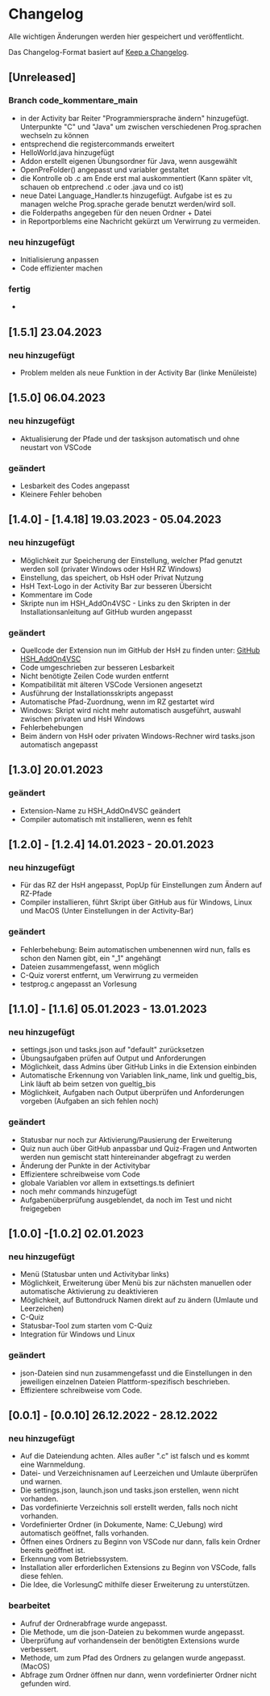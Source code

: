 # Changelog

Alle wichtigen Änderungen werden hier gespeichert und veröffentlicht.

Das Changelog-Format basiert auf [Keep a Changelog](https://keepachangelog.com/en/1.0.0/).

## [Unreleased]

### Branch code_kommentare_main
- in der Activity bar Reiter "Programmiersprache ändern" hinzugefügt. Unterpunkte "C" und "Java" um zwischen verschiedenen Prog.sprachen wechseln zu können
- entsprechend die registercommands erweitert
- HelloWorld.java hinzugefügt
- Addon erstellt eigenen Übungsordner für Java, wenn ausgewählt
- OpenPreFolder() angepasst und variabler gestaltet
- die Kontrolle ob .c am Ende erst mal auskommentiert (Kann später vlt, schauen ob entprechend .c oder .java und co ist)
- neue Datei Language_Handler.ts hinzugefügt. Aufgabe ist es zu managen welche Prog.sprache gerade benutzt werden/wird soll.
- die Folderpaths angegeben für den neuen Ordner + Datei
- in Reportporblems eine Nachricht gekürzt um Verwirrung zu vermeiden.

### neu hinzugefügt 

- Initialisierung anpassen
- Code effizienter machen

### fertig

- 


## [1.5.1] 23.04.2023

### neu hinzugefügt

- Problem melden als neue Funktion in der Activity Bar (linke Menüleiste)

## [1.5.0] 06.04.2023

### neu hinzugefügt

- Aktualisierung der Pfade und der tasksjson automatisch und ohne neustart von VSCode

### geändert

- Lesbarkeit des Codes angepasst
- Kleinere Fehler behoben

## [1.4.0] - [1.4.18] 19.03.2023 - 05.04.2023

### neu hinzugefügt

- Möglichkeit zur Speicherung der Einstellung, welcher Pfad genutzt werden soll (privater Windows oder HsH RZ Windows)
- Einstellung, das speichert, ob HsH oder Privat Nutzung
- HsH Text-Logo in der Activity Bar zur besseren Übersicht
- Kommentare im Code
- Skripte nun im HSH_AddOn4VSC - Links zu den Skripten in der Installationsanleitung auf GitHub wurden angepasst

### geändert

- Quellcode der Extension nun im GitHub der HsH zu finden unter: [GitHub HSH_AddOn4VSC](https://github.com/hshf1/HSH_AddOn4VSC)
- Code umgeschrieben zur besseren Lesbarkeit
- Nicht benötigte Zeilen Code wurden entfernt
- Kompatibilität mit älteren VSCode Versionen angesetzt
- Ausführung der Installationsskripts angepasst
- Automatische Pfad-Zuordnung, wenn im RZ gestartet wird
- Windows: Skript wird nicht mehr automatisch ausgeführt, auswahl zwischen privaten und HsH Windows
- Fehlerbehebungen
- Beim ändern von HsH oder privaten Windows-Rechner wird tasks.json automatisch angepasst

## [1.3.0] 20.01.2023

### geändert

- Extension-Name zu HSH_AddOn4VSC geändert
- Compiler automatisch mit installieren, wenn es fehlt

## [1.2.0] - [1.2.4] 14.01.2023 - 20.01.2023

### neu hinzugefügt

- Für das RZ der HsH angepasst, PopUp für Einstellungen zum Ändern auf RZ-Pfade
- Compiler installieren, führt Skript über GitHub aus für Windows, Linux und MacOS (Unter Einstellungen in der Activity-Bar)

### geändert

- Fehlerbehebung: Beim automatischen umbenennen wird nun, falls es schon den Namen gibt, ein "_1" angehängt
- Dateien zusammengefasst, wenn möglich
- C-Quiz vorerst entfernt, um Verwirrung zu vermeiden
- testprog.c angepasst an Vorlesung

## [1.1.0] - [1.1.6] 05.01.2023 - 13.01.2023

### neu hinzugefügt

- settings.json und tasks.json auf "default" zurücksetzen
- Übungsaufgaben prüfen auf Output und Anforderungen
- Möglichkeit, dass Admins über GitHub Links in die Extension einbinden
- Automatische Erkennung von Variablen link_name, link und gueltig_bis, Link läuft ab beim setzen von gueltig_bis
- Möglichkeit, Aufgaben nach Output überprüfen und Anforderungen vorgeben (Aufgaben an sich fehlen noch)

### geändert

- Statusbar nur noch zur Aktivierung/Pausierung der Erweiterung
- Quiz nun auch über GitHub anpassbar und Quiz-Fragen und Antworten werden nun gemischt statt hintereinander abgefragt zu werden
- Änderung der Punkte in der Activitybar
- Effizientere schreibweise vom Code
- globale Variablen vor allem in extsettings.ts definiert
- noch mehr commands hinzugefügt
- Aufgabenüberprüfung ausgeblendet, da noch im Test und nicht freigegeben

## [1.0.0] -[1.0.2] 02.01.2023

### neu hinzugefügt

- Menü (Statusbar unten und Activitybar links)
- Möglichkeit, Erweiterung über Menü bis zur nächsten manuellen oder automatische Aktivierung zu deaktivieren
- Möglichkeit, auf Buttondruck Namen direkt auf zu ändern (Umlaute und Leerzeichen)
- C-Quiz
- Statusbar-Tool zum starten vom C-Quiz
- Integration für Windows und Linux

### geändert

- json-Dateien sind nun zusammengefasst und die Einstellungen in den jeweiligen einzelnen Dateien Plattform-spezifisch beschrieben.
- Effizientere schreibweise vom Code.

## [0.0.1] - [0.0.10] 26.12.2022 - 28.12.2022

### neu hinzugefügt

- Auf die Dateiendung achten. Alles außer ".c" ist falsch und es kommt eine Warnmeldung.
- Datei- und Verzeichnisnamen auf Leerzeichen und Umlaute überprüfen und warnen.
- Die settings.json, launch.json und tasks.json erstellen, wenn nicht vorhanden.
- Das vordefinierte Verzeichnis soll erstellt werden, falls noch nicht vorhanden.
- Vordefinierter Ordner (in Dokumente, Name: C_Uebung) wird automatisch geöffnet, falls vorhanden.
- Öffnen eines Ordners zu Beginn von VSCode nur dann, falls kein Ordner bereits geöffnet ist.
- Erkennung vom Betriebssystem.
- Installation aller erforderlichen Extensions zu Beginn von VSCode, falls diese fehlen.
- Die Idee, die VorlesungC mithilfe dieser Erweiterung zu unterstützen.

### bearbeitet

- Aufruf der Ordnerabfrage wurde angepasst.
- Die Methode, um die json-Dateien zu bekommen wurde angepasst.
- Überprüfung auf vorhandensein der benötigten Extensions wurde verbessert.
- Methode, um zum Pfad des Ordners zu gelangen wurde angepasst. (MacOS)
- Abfrage zum Ordner öffnen nur dann, wenn vordefinierter Ordner nicht gefunden wird.